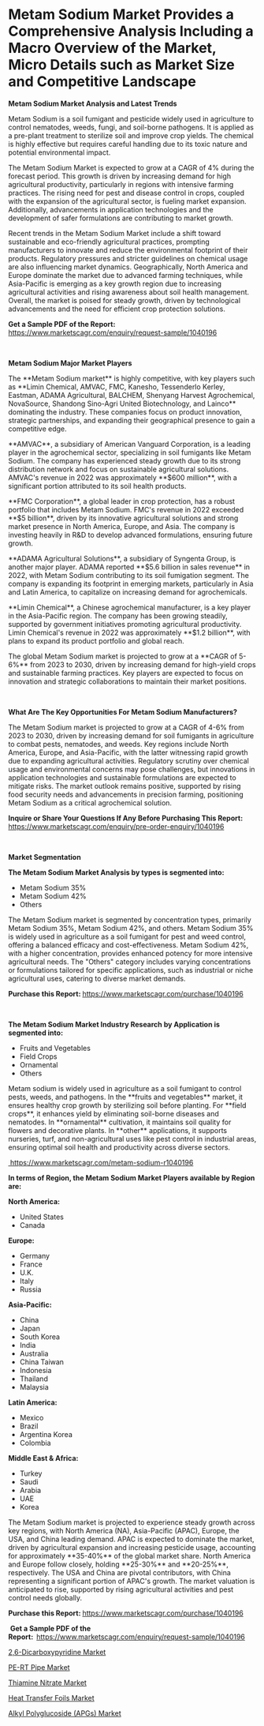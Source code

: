 <p><h1>Metam Sodium Market Provides a Comprehensive Analysis Including a Macro Overview of the Market, Micro Details such as Market Size and Competitive Landscape</h1></p><p><strong>Metam Sodium Market Analysis and Latest Trends</strong></p>
<p><p>Metam Sodium is a soil fumigant and pesticide widely used in agriculture to control nematodes, weeds, fungi, and soil-borne pathogens. It is applied as a pre-plant treatment to sterilize soil and improve crop yields. The chemical is highly effective but requires careful handling due to its toxic nature and potential environmental impact.</p><p>The Metam Sodium Market is expected to grow at a CAGR of 4% during the forecast period. This growth is driven by increasing demand for high agricultural productivity, particularly in regions with intensive farming practices. The rising need for pest and disease control in crops, coupled with the expansion of the agricultural sector, is fueling market expansion. Additionally, advancements in application technologies and the development of safer formulations are contributing to market growth.</p><p>Recent trends in the Metam Sodium Market include a shift toward sustainable and eco-friendly agricultural practices, prompting manufacturers to innovate and reduce the environmental footprint of their products. Regulatory pressures and stricter guidelines on chemical usage are also influencing market dynamics. Geographically, North America and Europe dominate the market due to advanced farming techniques, while Asia-Pacific is emerging as a key growth region due to increasing agricultural activities and rising awareness about soil health management. Overall, the market is poised for steady growth, driven by technological advancements and the need for efficient crop protection solutions.</p></p>
<p><strong>Get a Sample PDF of the Report:&nbsp;</strong> <a href="https://www.marketscagr.com/enquiry/request-sample/1040196?utm_campaign=1902&utm_medium=2&utm_source=Github&utm_content=ia&utm_term=25012025&utm_id=metam-sodium">https://www.marketscagr.com/enquiry/request-sample/1040196</a></p>
<p>&nbsp;</p>
<p><strong>Metam Sodium Major Market Players</strong></p>
<p><p>The **Metam Sodium market** is highly competitive, with key players such as **Limin Chemical, AMVAC, FMC, Kanesho, Tessenderlo Kerley, Eastman, ADAMA Agricultural, BALCHEM, Shenyang Harvest Agrochemical, NovaSource, Shandong Sino-Agri United Biotechnology, and Lainco** dominating the industry. These companies focus on product innovation, strategic partnerships, and expanding their geographical presence to gain a competitive edge.</p><p>**AMVAC**, a subsidiary of American Vanguard Corporation, is a leading player in the agrochemical sector, specializing in soil fumigants like Metam Sodium. The company has experienced steady growth due to its strong distribution network and focus on sustainable agricultural solutions. AMVAC's revenue in 2022 was approximately **$600 million**, with a significant portion attributed to its soil health products.</p><p>**FMC Corporation**, a global leader in crop protection, has a robust portfolio that includes Metam Sodium. FMC's revenue in 2022 exceeded **$5 billion**, driven by its innovative agricultural solutions and strong market presence in North America, Europe, and Asia. The company is investing heavily in R&D to develop advanced formulations, ensuring future growth.</p><p>**ADAMA Agricultural Solutions**, a subsidiary of Syngenta Group, is another major player. ADAMA reported **$5.6 billion in sales revenue** in 2022, with Metam Sodium contributing to its soil fumigation segment. The company is expanding its footprint in emerging markets, particularly in Asia and Latin America, to capitalize on increasing demand for agrochemicals.</p><p>**Limin Chemical**, a Chinese agrochemical manufacturer, is a key player in the Asia-Pacific region. The company has been growing steadily, supported by government initiatives promoting agricultural productivity. Limin Chemical's revenue in 2022 was approximately **$1.2 billion**, with plans to expand its product portfolio and global reach.</p><p>The global Metam Sodium market is projected to grow at a **CAGR of 5-6%** from 2023 to 2030, driven by increasing demand for high-yield crops and sustainable farming practices. Key players are expected to focus on innovation and strategic collaborations to maintain their market positions.</p></p>
<p>&nbsp;</p>
<p><strong>What Are The Key Opportunities For Metam Sodium Manufacturers?</strong></p>
<p><p>The Metam Sodium market is projected to grow at a CAGR of 4-6% from 2023 to 2030, driven by increasing demand for soil fumigants in agriculture to combat pests, nematodes, and weeds. Key regions include North America, Europe, and Asia-Pacific, with the latter witnessing rapid growth due to expanding agricultural activities. Regulatory scrutiny over chemical usage and environmental concerns may pose challenges, but innovations in application technologies and sustainable formulations are expected to mitigate risks. The market outlook remains positive, supported by rising food security needs and advancements in precision farming, positioning Metam Sodium as a critical agrochemical solution.</p></p>
<p><strong>Inquire or Share Your Questions If Any Before Purchasing This Report:</strong> <a href="https://www.marketscagr.com/enquiry/pre-order-enquiry/1040196?utm_campaign=1902&utm_medium=2&utm_source=Github&utm_content=ia&utm_term=25012025&utm_id=metam-sodium">https://www.marketscagr.com/enquiry/pre-order-enquiry/1040196</a></p>
<p>&nbsp;</p>
<p><strong>Market Segmentation</strong></p>
<p><strong>The Metam Sodium Market Analysis by types is segmented into:</strong></p>
<p><ul><li>Metam Sodium 35%</li><li>Metam Sodium 42%</li><li>Others</li></ul></p>
<p><p>The Metam Sodium market is segmented by concentration types, primarily Metam Sodium 35%, Metam Sodium 42%, and others. Metam Sodium 35% is widely used in agriculture as a soil fumigant for pest and weed control, offering a balanced efficacy and cost-effectiveness. Metam Sodium 42%, with a higher concentration, provides enhanced potency for more intensive agricultural needs. The "Others" category includes varying concentrations or formulations tailored for specific applications, such as industrial or niche agricultural uses, catering to diverse market demands.</p></p>
<p><strong>Purchase this Report:&nbsp;</strong><a href="https://www.marketscagr.com/purchase/1040196?utm_campaign=1902&utm_medium=2&utm_source=Github&utm_content=ia&utm_term=25012025&utm_id=metam-sodium">https://www.marketscagr.com/purchase/1040196</a></p>
<p>&nbsp;</p>
<p><strong>The Metam Sodium Market Industry Research by Application is segmented into:</strong></p>
<p><ul><li>Fruits and Vegetables</li><li>Field Crops</li><li>Ornamental</li><li>Others</li></ul></p>
<p><p>Metam sodium is widely used in agriculture as a soil fumigant to control pests, weeds, and pathogens. In the **fruits and vegetables** market, it ensures healthy crop growth by sterilizing soil before planting. For **field crops**, it enhances yield by eliminating soil-borne diseases and nematodes. In **ornamental** cultivation, it maintains soil quality for flowers and decorative plants. In **other** applications, it supports nurseries, turf, and non-agricultural uses like pest control in industrial areas, ensuring optimal soil health and productivity across diverse sectors.</p></p>
<p><a href="https://www.marketscagr.com/metam-sodium-r1040196?utm_campaign=1902&utm_medium=2&utm_source=Github&utm_content=ia&utm_term=25012025&utm_id=metam-sodium">&nbsp;https://www.marketscagr.com/metam-sodium-r1040196</a></p>
<p><strong>In terms of Region, the Metam Sodium Market Players available by Region are:</strong></p>
<p>
    <p> <strong> North America: </strong>
        <ul>
            <li>United States</li>
            <li>Canada</li>
        </ul>
        </p> 
    <p> <strong> Europe: </strong>
        <ul>
            <li>Germany</li>
            <li>France</li>
            <li>U.K.</li>
            <li>Italy</li>
            <li>Russia</li>
        </ul>
        </p> 
    <p> <strong> Asia-Pacific: </strong>
        <ul>
            <li>China</li>
            <li>Japan</li>
            <li>South Korea</li>
            <li>India</li>
            <li>Australia</li>
            <li>China Taiwan</li>
            <li>Indonesia</li>
            <li>Thailand</li>
            <li>Malaysia</li>
        </ul>
        </p> 
    <p> <strong> Latin America: </strong>
        <ul>
            <li>Mexico</li>
            <li>Brazil</li>
            <li>Argentina Korea</li>
            <li>Colombia</li>
        </ul>
        </p> 
    <p> <strong> Middle East & Africa: </strong>
        <ul>
            <li>Turkey</li>
            <li>Saudi</li>
            <li>Arabia</li>
            <li>UAE</li>
            <li>Korea</li>
        </ul>
    </p>
    </p>
<p><p>The Metam Sodium market is projected to experience steady growth across key regions, with North America (NA), Asia-Pacific (APAC), Europe, the USA, and China leading demand. APAC is expected to dominate the market, driven by agricultural expansion and increasing pesticide usage, accounting for approximately **35-40%** of the global market share. North America and Europe follow closely, holding **25-30%** and **20-25%**, respectively. The USA and China are pivotal contributors, with China representing a significant portion of APAC's growth. The market valuation is anticipated to rise, supported by rising agricultural activities and pest control needs globally.</p></p>
<p><strong>Purchase this Report: </strong><a href="https://www.marketscagr.com/purchase/1040196?utm_campaign=1902&utm_medium=2&utm_source=Github&utm_content=ia&utm_term=25012025&utm_id=metam-sodium">https://www.marketscagr.com/purchase/1040196</a></p>
<p>&nbsp;<strong>Get a Sample PDF of the Report:&nbsp;&nbsp;</strong><a href="https://www.marketscagr.com/enquiry/request-sample/1040196?utm_campaign=1902&utm_medium=2&utm_source=Github&utm_content=ia&utm_term=25012025&utm_id=metam-sodium">https://www.marketscagr.com/enquiry/request-sample/1040196</a></p>
<p><strong></strong></p>
<p><p><a href="https://www.linkedin.com/pulse/26-dicarboxypyridine-market-global-trends-forecast-2025-2032-6b1kf?utm_campaign=1902&utm_medium=2&utm_source=Github&utm_content=ia&utm_term=25012025&utm_id=metam-sodium">2,6-Dicarboxypyridine Market</a></p><p><a href="https://www.linkedin.com/pulse/market-insights-pe-rt-pipe-45-cagr-from-2025-2032-revidease-qjmnf?utm_campaign=1902&utm_medium=2&utm_source=Github&utm_content=ia&utm_term=25012025&utm_id=metam-sodium">PE-RT Pipe Market</a></p><p><a href="https://github.com/juniordelafrance/Market-Research-Report-List-5/blob/main/thiamine-nitrate-market.md?utm_campaign=1902&utm_medium=2&utm_source=Github&utm_content=ia&utm_term=25012025&utm_id=metam-sodium">Thiamine Nitrate Market</a></p><p><a href="https://github.com/supicweg/Market-Research-Report-List-1/blob/main/heat-transfer-foils-market.md?utm_campaign=1902&utm_medium=2&utm_source=Github&utm_content=ia&utm_term=25012025&utm_id=metam-sodium">Heat Transfer Foils Market</a></p><p><a href="https://www.linkedin.com/pulse/how-alkyl-polyglucoside-apgs-market-expectd-grow-146-sikwf?utm_campaign=1902&utm_medium=2&utm_source=Github&utm_content=ia&utm_term=25012025&utm_id=metam-sodium">Alkyl Polyglucoside (APGs) Market</a></p></p>